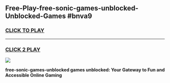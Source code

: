 
## Free-Play-free-sonic-games-unblocked-Unblocked-Games #bnva9
<h3>
<a href="https://news.freeplayer.one?title=free-sonic-games-unblocked&ref=8M">CLICK TO PLAY</a></h3>
<hr>

<h3>
<a href="https://news.freeplayer.one?title=free-sonic-games-unblocked&ref=8M">CLICK 2 PLAY</a>
  
</h3>

<a href="https://news.freeplayer.one?title=free-sonic-games-unblocked&ref=8M"><img src="https://clearcache.store/games.png"></a>


**free-sonic-games-unblocked games unblocked: Your Gateway to Fun and Accessible Online Gaming**
